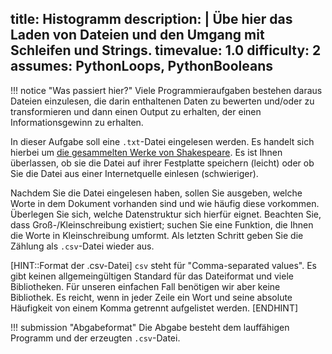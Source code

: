 title: Histogramm
description: |
  Übe hier das Laden von Dateien und den Umgang mit Schleifen und Strings.
timevalue: 1.0
difficulty: 2
assumes: PythonLoops, PythonBooleans
---
!!! notice "Was passiert hier?"
    Viele Programmieraufgaben bestehen daraus Dateien einzulesen, die darin enthaltenen Daten zu
    bewerten und/oder zu transformieren und dann einen Output zu erhalten, der einen
    Informationsgewinn zu erhalten. 

In dieser Aufgabe soll eine `.txt`-Datei eingelesen werden. 
Es handelt sich hierbei um [die gesammelten Werke von
Shakespeare](https://ocw.mit.edu/ans7870/6/6.006/s08/lecturenotes/files/t8.shakespeare.txt). 
Es ist Ihnen überlassen, ob sie die Datei auf ihrer Festplatte speichern (leicht) oder ob Sie die
Datei aus einer Internetquelle einlesen (schwieriger).

Nachdem Sie die Datei eingelesen haben, sollen Sie ausgeben, welche Worte in dem Dokument vorhanden
sind und wie häufig diese vorkommen.
Überlegen Sie sich, welche Datenstruktur sich hierfür eignet.
Beachten Sie, dass Groß-/Kleinschreibung existiert; suchen Sie eine Funktion, die Ihnen die Worte in
Kleinschreibung umformt.
Als letzten Schritt geben Sie die Zählung als `.csv`-Datei wieder aus.

[HINT::Format der .csv-Datei]
`csv` steht für "Comma-separated values".
Es gibt keinen allgemeingültigen Standard für das Dateiformat und viele Bibliotheken.
Für unseren einfachen Fall benötigen wir aber keine Bibliothek.
Es reicht, wenn in jeder Zeile ein Wort und seine absolute Häufigkeit von einem Komma getrennt
aufgelistet werden.
[ENDHINT]

<!-- Food for thought:

- Diese Aufgabe lässt sich auch mit Kommandozeilenprogrammen lösen. Sie können in der Aufgabe `AUFGABENNAME` im Shell-Bereich mehr dazu erfahren.
- Überlegen Sie sich, wie sie die zehn am häufigsten vorkommenden Worte ausgeben können.
- Überlegen Sie sich, wie sie die zehn am häufigsten vorkommenden Worte mit echt mehr als drei Buchstaben ausgeben können. -->

!!! submission "Abgabeformat"
    Die Abgabe besteht dem lauffähigen Programm und der erzeugten `.csv`-Datei.